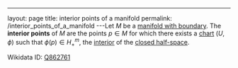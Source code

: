---
 layout: page
 title: interior points of a manifold
 permalink: /interior_points_of_a_manifold
---Let $M$ be a [manifold with boundary](https://defsmath.github.io/DefsMath/topological_m-dimensional_manifold_with_boundary). The **interior points** of $M$ are the points $p\in M$ for which there exists a [chart](https://defsmath.github.io/DefsMath/chart) $(U,\phi)$ such that $\phi(p) \in H^m_+$, the [interior](https://defsmath.github.io/DefsMath/interior) of the [closed half-space](https://defsmath.github.io/DefsMath/closed_half-space).

Wikidata ID: [Q862761](https://www.wikidata.org/wiki/Q862761)